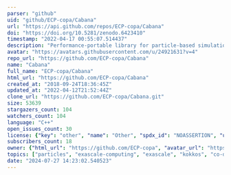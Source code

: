 ```yaml
---
parser: "github"
uid: "github/ECP-copa/Cabana"
url: "https://api.github.com/repos/ECP-copa/Cabana"
doi: "https://doi.org/10.5281/zenodo.6423410"
timestamp: "2022-04-17 00:55:07.514437"
description: "Performance-portable library for particle-based simulations"
avatar: "https://avatars.githubusercontent.com/u/24921631?v=4"
repo_url: "https://github.com/ECP-copa/Cabana"
name: "Cabana"
full_name: "ECP-copa/Cabana"
html_url: "https://github.com/ECP-copa/Cabana"
created_at: "2018-09-24T18:36:45Z"
updated_at: "2022-04-12T21:52:44Z"
clone_url: "https://github.com/ECP-copa/Cabana.git"
size: 53639
stargazers_count: 104
watchers_count: 104
language: "C++"
open_issues_count: 30
license: {"key": "other", "name": "Other", "spdx_id": "NOASSERTION", "url": null, "node_id": "MDc6TGljZW5zZTA="}
subscribers_count: 18
owner: {"html_url": "https://github.com/ECP-copa", "avatar_url": "https://avatars.githubusercontent.com/u/24921631?v=4", "login": "ECP-copa", "type": "Organization"}
topics: ["particles", "exascale-computing", "exascale", "kokkos", "co-design"]
date: "2024-07-27 14:23:02.540523"
---
```

